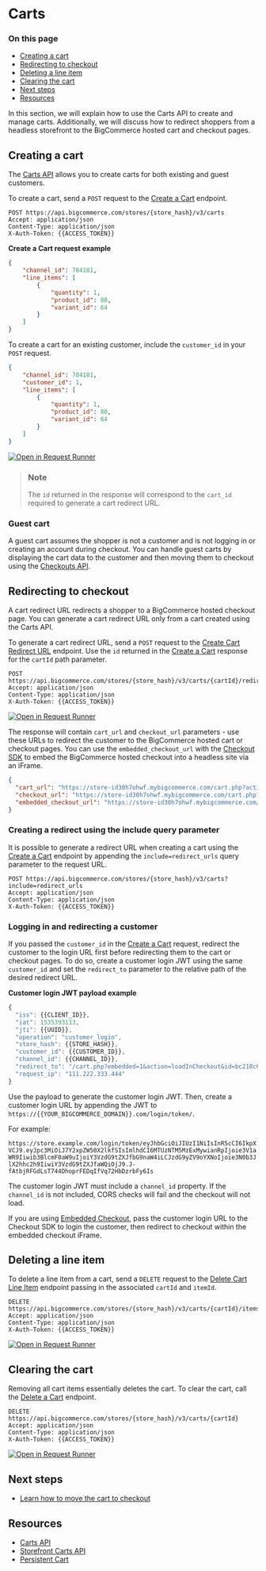 # Carts

<div class="otp" id="no-index">

### On this page
- [Creating a cart](#creating-a-cart)
- [Redirecting to checkout](#redirecting-to-checkout)
- [Deleting a line item](#deleting-a-line-item)
- [Clearing the cart](#clearing-the-cart)
- [Next steps](#next-steps)
- [Resources](#resources)

</div>

In this section, we will explain how to use the Carts API to create and manage carts. Additionally, we will discuss how to redirect shoppers from a headless storefront to the BigCommerce hosted cart and checkout pages.

## Creating a cart

The [Carts API](https://developer.bigcommerce.com/api-reference/store-management/carts) allows you to create carts for both existing and guest customers. 

To create a cart, send a `POST` request to the [Create a Cart](https://developer.bigcommerce.com/api-reference/store-management/carts/cart/createacart) endpoint.

```http
POST https://api.bigcommerce.com/stores/{store_hash}/v3/carts
Accept: application/json
Content-Type: application/json
X-Auth-Token: {{ACCESS_TOKEN}}
```

**Create a Cart request example**

```json
{
    "channel_id": 704181,
    "line_items": [
        {
            "quantity": 1,
            "product_id": 80,
            "variant_id": 64
        }
    ]
}
```

To create a cart for an existing customer, include the `customer_id` in your `POST` request.

```json
{
    "channel_id": 704181,
    "customer_id": 1,
    "line_items": [
        {
            "quantity": 1,
            "product_id": 80,
            "variant_id": 64
        }
    ]
}
```

[![Open in Request Runner](https://storage.googleapis.com/bigcommerce-production-dev-center/images/Open-Request-Runner.svg)](https://developer.bigcommerce.com/api-reference/store-management/carts/cart/createacart#requestrunner)

<div class="HubBlock--callout">
<div class="CalloutBlock--info">
<div class="HubBlock-content">

> ### Note
> The `id` returned in the response will correspond to the `cart_id` required to generate a cart redirect URL.

</div>
</div>
</div>

### Guest cart

A guest cart assumes the shopper is not a customer and is not logging in or creating an account during checkout. You can handle guest carts by displaying the cart data to the customer and then moving them to checkout using the [Checkouts API](https://developer.bigcommerce.com/api-reference/store-management/checkouts).

## Redirecting to checkout

A cart redirect URL redirects a shopper to a BigCommerce hosted checkout page. You can generate a cart redirect URL only from a cart created using the Carts API.

To generate a cart redirect URL, send a `POST` request to the [Create Cart Redirect URL](https://developer.bigcommerce.com/api-reference/store-management/carts/cart-redirect-urls/createcartredirecturl) endpoint. Use the `id` returned in the [Create a Cart](https://developer.bigcommerce.com/api-reference/store-management/carts/cart/createacart) response for the `cartId` path parameter.

```http
POST https://api.bigcommerce.com/stores/{store_hash}/v3/carts/{cartId}/redirect_urls
Accept: application/json
Content-Type: application/json
X-Auth-Token: {{ACCESS_TOKEN}}
```

[![Open in Request Runner](https://storage.googleapis.com/bigcommerce-production-dev-center/images/Open-Request-Runner.svg)](https://developer.bigcommerce.com/api-reference/store-management/carts/cart-redirect-urls/createcartredirecturl#requestrunner)

The response will contain `cart_url` and `checkout_url` parameters - use these URLs to redirect the customer to the BigCommerce hosted cart or checkout pages. You can use the `embedded_checkout_url` with the [Checkout SDK](https://developer.bigcommerce.com/stencil-docs/customizing-checkout/checkout-sdk) to embed the BigCommerce hosted checkout into a headless site via an iFrame.

```json
{
  "cart_url": "https://store-id30h7ohwf.mybigcommerce.com/cart.php?action=load&id=bc218c65-7a32-4ab7-8082-68730c074d02&token=aa958e2b7922035bf3339215d95d145ebd9193deb36ae847caa780aa2e003e4b",
  "checkout_url": "https://store-id30h7ohwf.mybigcommerce.com/cart.php?action=loadInCheckout&id=bc218c65-7a32-4ab7-8082-68730c074d02&token=aa958e2b7922035bf3339215d95d145ebd9193deb36ae847caa780aa2e003e4b",
  "embedded_checkout_url": "https://store-id30h7ohwf.mybigcommerce.com/cart.php?embedded=1&action=loadInCheckout&id=bc218c65-7a32-4ab7-8082-68730c074d02&token=aa958e2b7922035bf3339215d95d145ebd9193deb36ae847caa780aa2e003e4b"
}
```

### Creating a redirect using the include query parameter

It is possible to generate a redirect URL when creating a cart using the [Create a Cart](https://developer.bigcommerce.com/api-reference/store-management/carts/cart/createacart) endpoint by appending the `include=redirect_urls` query parameter to the request URL.

```http
POST https://api.bigcommerce.com/stores/{store_hash}/v3/carts?include=redirect_urls
Accept: application/json
Content-Type: application/json
X-Auth-Token: {{ACCESS_TOKEN}}
```

### Logging in and redirecting a customer

If you passed the `customer_id` in the [Create a Cart](https://developer.bigcommerce.com/api-reference/store-management/carts/cart/createacart) request, redirect the customer to the login URL first before redirecting them to the cart or checkout pages. To do so, create a customer login JWT using the same `customer_id` and set the `redirect_to` parameter to the relative path of the desired redirect URL. 

**Customer login JWT payload example**

```js
{
  "iss": {{CLIENT_ID}},
  "iat": 1535393113,
  "jti": {{UUID}},
  "operation": "customer_login",
  "store_hash": {{STORE_HASH}},
  "customer_id": {{CUSTOMER_ID}},
  "channel_id": {{CHANNEL_ID}},
  "redirect_to": "/cart.php?embedded=1&action=loadInCheckout&id=bc218c65-7a32-4ab7-8082-68730c074d02&token=aa958e2b7922035bf3339215d95d145ebd9193deb36ae847caa780aa2e003e4b",
  "request_ip": "111.222.333.444"
}
```

Use the payload to generate the customer login JWT. Then, create a customer login URL by appending the JWT to `https://{{YOUR_BIGCOMMERCE_DOMAIN}}.com/login/token/`. 

For example:

`https://store.example.com/login/token/eyJhbGciOiJIUzI1NiIsInR5cCI6IkpXVCJ9.eyJpc3MiOiJ7Y2xpZW50X2lkfSIsImlhdCI6MTUzNTM5MzExMywianRpIjoie3V1aWR9Iiwib3BlcmF0aW9uIjoiY3VzdG9tZXJfbG9naW4iLCJzdG9yZV9oYXNoIjoie3N0b3JlX2hhc2h9IiwiY3VzdG9tZXJfaWQiOjJ9.J-fAtbjRFGdLsT744DhoprFEDqIfVq72HbDzrbFy6Is`

The customer login JWT must include a `channel_id` property. If the `channel_id` is not included, CORS checks will fail and the checkout will not load.

If you are using [Embedded Checkout](https://developer.bigcommerce.com/api-docs/storefronts/embedded-checkout/embedded-checkout-overview), pass the customer login URL to the Checkout SDK to login the customer, then redirect to checkout within the embedded checkout iFrame.

## Deleting a line item

To delete a line item from a cart, send a `DELETE` request to the [Delete Cart Line Item](https://developer.bigcommerce.com/api-reference/store-management/carts/cart-items/deletecartlineitem) endpoint passing in the associated `cartId` and `itemId`.

```http
DELETE https://api.bigcommerce.com/stores/{store_hash}/v3/carts/{cartId}/items/{itemId}
Accept: application/json
Content-Type: application/json
X-Auth-Token: {{ACCESS_TOKEN}}
```

[![Open in Request Runner](https://storage.googleapis.com/bigcommerce-production-dev-center/images/Open-Request-Runner.svg)](https://developer.bigcommerce.com/api-reference/store-management/carts/cart-items/deletecartlineitem#requestrunner)

## Clearing the cart

Removing all cart items essentially deletes the cart. To clear the cart, call the [Delete a Cart](https://developer.bigcommerce.com/api-reference/store-management/carts/cart/deleteacart) endpoint.

```http
DELETE https://api.bigcommerce.com/stores/{store_hash}/v3/carts/{cartId}
Accept: application/json
Content-Type: application/json
X-Auth-Token: {{ACCESS_TOKEN}}
```

[![Open in Request Runner](https://storage.googleapis.com/bigcommerce-production-dev-center/images/Open-Request-Runner.svg)](https://developer.bigcommerce.com/api-reference/store-management/carts/cart/deleteacart#requestrunner)

## Next steps

- [Learn how to move the cart to checkout]()

## Resources

- [Carts API](https://developer.bigcommerce.com/api-reference/store-management/carts)
- [Storefront Carts API](https://developer.bigcommerce.com/api-reference/storefront/carts)
- [Persistent Cart](https://support.bigcommerce.com/s/article/Persistent-Cart)